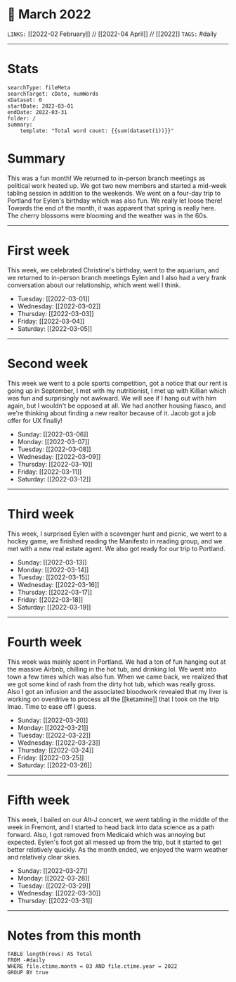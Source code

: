 # 📅  March 2022
`LINKS:` [[2022-02 February]] // [[2022-04 April]] // [[2022]]
`TAGS:` #daily 

---
# Stats
```tracker
searchType: fileMeta
searchTarget: cDate, numWords
xDataset: 0
startDate: 2022-03-01     
endDate: 2022-03-31       
folder: /
summary:
    template: "Total word count: {{sum(dataset(1))}}"
```

# Summary
This was a fun month! We returned to in-person branch meetings as political work heated up. We got two new members and started a mid-week tabling session in addition to the weekends. We went on a four-day trip to Portland for Eylen's birthday which was also fun. We really let loose there! Towards the end of the month, it was apparent that spring is really here. The cherry blossoms were blooming and the weather was in the 60s. 

---
# First week
This week, we celebrated Christine's birthday, went to the aquarium, and we returned to in-person branch meetings Eylen and I also had a very frank conversation about our relationship, which went well I think. 

- Tuesday: [[2022-03-01]]
- Wednesday: [[2022-03-02]]
- Thursday: [[2022-03-03]]
- Friday: [[2022-03-04]]
- Saturday: [[2022-03-05]]

---
# Second week
This week we went to a pole sports competition, got a notice that our rent is going up in September, I met with my nutritionist, I met up with Killian which was fun and surprisingly not awkward. We will see if I hang out with him again, but I wouldn't be opposed at all. We had another housing fiasco, and we're thinking about finding a new realtor because of it. Jacob got a job offer for UX finally!

- Sunday: [[2022-03-06]]
- Monday: [[2022-03-07]]
- Tuesday: [[2022-03-08]]
- Wednesday: [[2022-03-09]]
- Thursday: [[2022-03-10]]
- Friday: [[2022-03-11]]
- Saturday: [[2022-03-12]]

---
# Third week
This week, I surprised Eylen with a scavenger hunt and picnic, we went to a hockey game, we finished reading the Manifesto in reading group, and we met with a new real estate agent. We also got ready for our trip to Portland. 

- Sunday: [[2022-03-13]]
- Monday: [[2022-03-14]]
- Tuesday: [[2022-03-15]]
- Wednesday: [[2022-03-16]]
- Thursday: [[2022-03-17]]
- Friday: [[2022-03-18]]
- Saturday: [[2022-03-19]]

---
# Fourth week
This week was mainly spent in Portland. We had a ton of fun hanging out at the massive Airbnb, chilling in the hot tub, and drinking lol. We went into town a few times which was also fun. When we came back, we realized that we got some kind of rash from the dirty hot tub, which was really gross. Also I got an infusion and the associated bloodwork revealed that my liver is working on overdrive to process all the [[ketamine]] that I took on the trip lmao. Time to ease off I guess. 

- Sunday: [[2022-03-20]]
- Monday: [[2022-03-21]]
- Tuesday: [[2022-03-22]]
- Wednesday: [[2022-03-23]]
- Thursday: [[2022-03-24]]
- Friday: [[2022-03-25]]
- Saturday: [[2022-03-26]]

---
# Fifth week
This week, I bailed on our Alt-J concert, we went tabling in the middle of the week in Fremont, and I started to head back into data science as a path forward. Also, I got removed from Medicaid which was annoying but expected. Eylen's foot got all messed up from the trip, but it started to get better relatively quickly. As the month ended, we enjoyed the warm weather and relatively clear skies. 

- Sunday: [[2022-03-27]]
- Monday: [[2022-03-28]]
- Tuesday: [[2022-03-29]]
- Wednesday: [[2022-03-30]]
- Thursday: [[2022-03-31]]

---
# Notes from this month
```dataview
TABLE length(rows) AS Total
FROM -#daily
WHERE file.ctime.month = 03 AND file.ctime.year = 2022
GROUP BY true
```